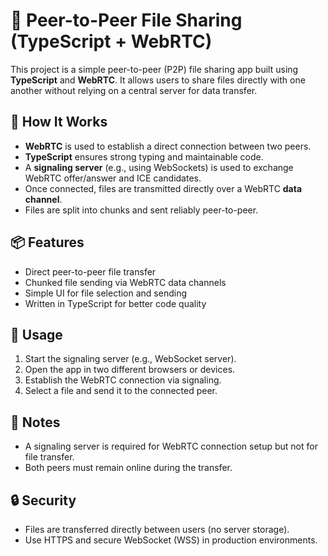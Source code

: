 # 📁 Peer-to-Peer File Sharing (TypeScript + WebRTC)

This project is a simple peer-to-peer (P2P) file sharing app built using **TypeScript** and **WebRTC**. It allows users to share files directly with one another without relying on a central server for data transfer.

## 🚀 How It Works

- **WebRTC** is used to establish a direct connection between two peers.
- **TypeScript** ensures strong typing and maintainable code.
- A **signaling server** (e.g., using WebSockets) is used to exchange WebRTC offer/answer and ICE candidates.
- Once connected, files are transmitted directly over a WebRTC **data channel**.
- Files are split into chunks and sent reliably peer-to-peer.

## 📦 Features

- Direct peer-to-peer file transfer
- Chunked file sending via WebRTC data channels
- Simple UI for file selection and sending
- Written in TypeScript for better code quality

## 📂 Usage

1. Start the signaling server (e.g., WebSocket server).
2. Open the app in two different browsers or devices.
3. Establish the WebRTC connection via signaling.
4. Select a file and send it to the connected peer.

## 📌 Notes

- A signaling server is required for WebRTC connection setup but not for file transfer.
- Both peers must remain online during the transfer.

## 🔒 Security

- Files are transferred directly between users (no server storage).
- Use HTTPS and secure WebSocket (WSS) in production environments.
